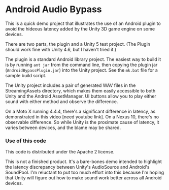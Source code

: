 Android Audio Bypass
====================

This is a quick demo project that illustrates the use of an Android plugin
to avoid the hideous latency added by the Unity 3D game engine on some
devices.

There are two parts, the plugin and a Unity 5 test project.  (The Plugin
should work fine with Unity 4.6, but I haven't tried it.)

The plugin is a standard Android library project.  The easiest way to build
it is by running `ant jar` from the command line, then copying the plugin
jar (`AndroidBypassPlugin.jar`) into the Unity project.  See the `mk.bat`
file for a sample build script.

The Unity project includes a pair of generated WAV files in the StreamingAssets
directory, which makes them easily accessible to both Unity and the Android
AssetManager.  UI buttons allow you to play either sound with either method
and observe the difference.

On a Moto X running 4.4.4, there's a significant difference in latency, as
demonstrated in this video [need youtube link].  On a Nexus 10, there's
no observable difference.  So while Unity is the proximate cause of latency,
it varies between devices, and the blame may be shared.


### Use of this code ###

This code is distributed under the Apache 2 license.

This is not a finished product.  It's a bare-bones demo intended to
highlight the latency discrepancy between Unity's AudioSource and Android's
SoundPool.  I'm reluctant to put too much effort into this because I'm
hoping that Unity will figure out how to make sound work better across
all Android devices.

